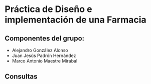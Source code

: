 # Práctica de Diseño e implementación de una Farmacia

## Componentes del grupo:
- Alejandro González Alonso
- Juan Jesús Padrón Hernández
- Marco Antonio Maestre Mirabal

## Consultas

